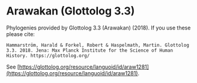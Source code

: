 # Arawakan (Glottolog 3.3)

Phylogenies provided by Glottolog 3.3 (Arawakan) (2018). If you use these please cite:

```
Hammarström, Harald & Forkel, Robert & Haspelmath, Martin. Glottolog 3.3. 2018. Jena: Max Planck Institute for the Science of Human History. https://glottolog.org/
```

See  [https://glottolog.org/resource/languoid/id/araw1281](https://glottolog.org/resource/languoid/id/araw1281).

